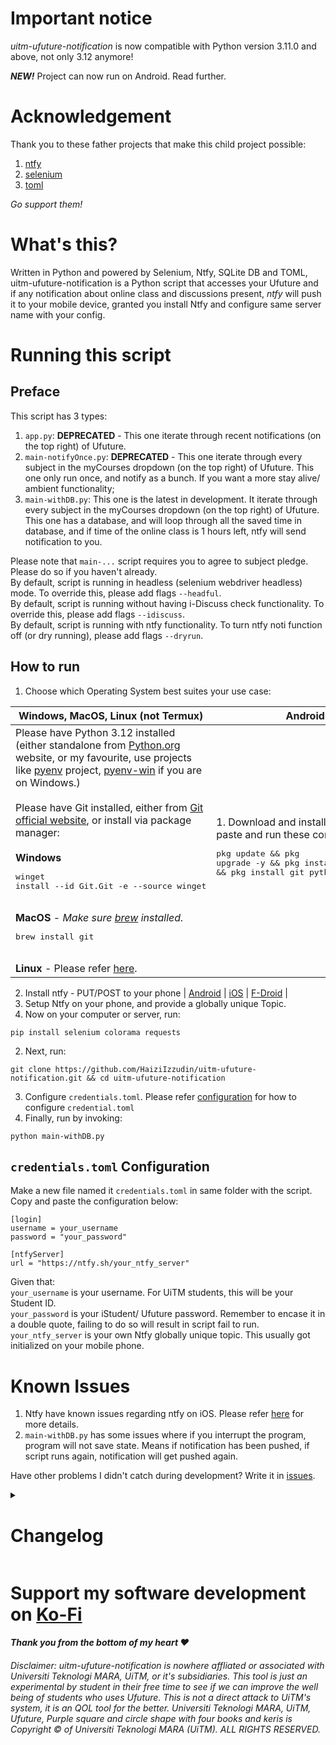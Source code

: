 # Important notice
*uitm-ufuture-notification* is now compatible with Python version 3.11.0 and above, not only 3.12 anymore!

***NEW!*** Project can now run on Android. Read further.

# Acknowledgement

Thank you to these father projects that make this child project possible:

1. [ntfy](https://ntfy.sh/)
1. [selenium](https://www.selenium.dev/)
1. [toml](https://toml.io/en/)

*Go support them!*

# What's this?

Written in Python and powered by Selenium, Ntfy, SQLite DB and TOML, uitm-ufuture-notification is a Python script that accesses your Ufuture and if any notification about online class and discussions present, *ntfy* will push it to your mobile device, granted you install Ntfy and configure same server name with your config. 

# Running this script

## Preface
This script has 3 types:
1. `app.py`: **DEPRECATED** - This one iterate through recent notifications (on the top right) of Ufuture.
2. `main-notifyOnce.py`: **DEPRECATED** - This one iterate through every subject in the myCourses dropdown (on the top right) of Ufuture. This one only run once, and notify as a bunch. If you want a more stay alive/ ambient functionality;
2. `main-withDB.py`: This one is the latest in development. It iterate through every subject in the myCourses dropdown (on the top right) of Ufuture. This one has a database, and will loop through all the saved time in database, and if time of the online class is 1 hours left, ntfy will send notification to you.

Please note that `main-...` script requires you to agree to subject pledge. Please do so if you haven't already.<br>
By default, script is running in headless (selenium webdriver headless) mode. To override this, please add flags `--headful`.<br>
By default, script is running without having i-Discuss check functionality. To override this, please add flags `--idiscuss`.<br>
By default, script is running with ntfy functionality. To turn ntfy noti function off (or dry running), please add flags `--dryrun`.

## How to run

1. Choose which Operating System best suites your use case:

|Windows, MacOS, Linux (not Termux)|Android (with Termux)|
|-|-|
|Please have Python 3.12 installed (either standalone from [Python.org](https://www.python.org/downloads/) website, or my favourite, use projects like [pyenv](https://github.com/pyenv/pyenv) project, [pyenv-win](https://github.com/pyenv-win/pyenv-win) if you are on Windows.)<br><br>Please have Git installed, either from [Git official website](https://git-scm.com/downloads), or install via package manager:<br><br>**Windows**<pre>winget install --id Git.Git -e --source winget</pre><br>**MacOS** - *Make sure [brew](https://brew.sh/) installed.*<pre>brew install git</pre><br>**Linux** - Please refer [here](https://git-scm.com/download/linux).|1. Download and install [termux](https://termux.dev/en/").<br><br>2. Copy, paste and run these commands:<pre>pkg update && pkg upgrade -y && pkg install x11-repo -y && pkg update && pkg install git python firefox geckodriver -y</pre>|



2. Install ntfy - PUT/POST to your phone | 
[Android](https://play.google.com/store/apps/details?id=io.heckel.ntfy) | 
[iOS](https://apps.apple.com/us/app/ntfy/id1625396347) | 
[F-Droid](https://f-droid.org/en/packages/io.heckel.ntfy/) |
2. Setup Ntfy on your phone, and provide a globally unique Topic.
2. Now on your computer or server, run: 
```
pip install selenium colorama requests
```
2. Next, run: 
```
git clone https://github.com/HaiziIzzudin/uitm-ufuture-notification.git && cd uitm-ufuture-notification
```
3. Configure `credentials.toml`. Please refer [configuration](#credentialstoml-configuration) for how to configure `credential.toml`
3. Finally, run by invoking:
```
python main-withDB.py
```
## `credentials.toml` Configuration
Make a new file named it `credentials.toml` in same folder with the script. Copy and paste the configuration below:
```
[login]
username = your_username
password = "your_password"

[ntfyServer]
url = "https://ntfy.sh/your_ntfy_server"
```
Given that:<br>
`your_username` is your username. For UiTM students, this will be your Student ID.<br>
`your_password` is your iStudent/ Ufuture password. Remember to encase it in a double quote, failing to do so will result in script fail to run.<br>
`your_ntfy_server` is your own Ntfy globally unique topic. This usually got initialized on your mobile phone.





# Known Issues
1. Ntfy have known issues regarding ntfy on iOS. Please refer [here](https://github.com/binwiederhier/ntfy/issues/880) for more details.
3. `main-withDB.py` has some issues where if you interrupt the program, program will not save state. Means if notification has been pushed, if script runs again, notification will get pushed again.


Have other problems I didn't catch during development? Write it in [issues](https://github.com/HaiziIzzudin/uitm-ufuture-notification/issues).





<details>
<summary><h1>Changelog</h1></summary>

  **16/4/2024**: New code refactor/ rewrite.

  **23/4/2024 Pagi buta**: (1) Logs now has labels either debug or info (with colours). (2) Webdriver now will NOT load images, either in headful or headless mode. This to make sure webpage loads faster on slow internet connection. (3) Added def of check time validity of online class, and if has passed current time, program will not notify.

  **23/4/2024 Tghari**: (1) Script has been renamed from `main.py` to `main-notifyOnce.py`. Script has been duplicated, and added database functionality, with filename `main-withDB.py`. (2) `main-withDB.py` file has functionality of saving the course code and datetime in database, iterate contents from the database indefinitely, and nicer stdout of `DEBUG`, `INFO`, `WARN`, `PRINT`, and `INTERRUPT`.

  **23/4/2024 Petang**: Script now has a loop functionality that checks if there is 1 hour left before class, and will notify user.

  **24/4/2024 Pagi Buta**: Script loop has improved more, where ufuture rechecks can be made for every 3 minute interval. You can change this in the script (`line 20`).

  **11/5/2024**: Added QOL improvement where script has been tested to run on Python 3.11.0, and adapted the project to run on Android (a.k.a. self-hosted method).
</details>

# Support my software development on [Ko-Fi](https://ko-fi.com/haiziizzudin)
#### *Thank you from the bottom of my heart ❤️*


###### Disclaimer: uitm-ufuture-notification is nowhere affliated or associated with Universiti Teknologi MARA, UiTM, or it's subsidiaries. This tool is just an experimental by student in their free time to see if we can improve the well being of students who uses Ufuture. This is not a direct attack to UiTM's system, it is an QOL tool for the better. Universiti Teknologi MARA, UiTM, Ufuture, Purple square and circle shape with four books and keris is Copyright © of Universiti Teknologi MARA (UiTM). ALL RIGHTS RESERVED.
